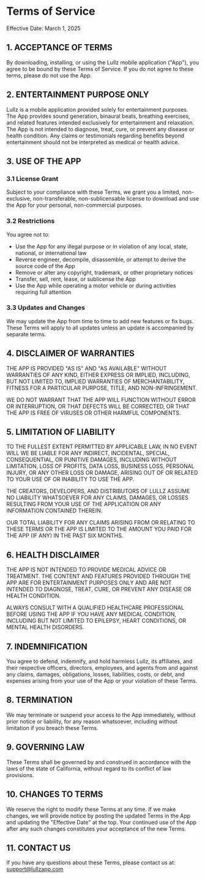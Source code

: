 # Terms of Service

Effective Date: March 1, 2025

## 1. ACCEPTANCE OF TERMS

By downloading, installing, or using the Lullz mobile application ("App"), you agree to be bound by these Terms of Service. If you do not agree to these terms, please do not use the App.

## 2. ENTERTAINMENT PURPOSE ONLY

Lullz is a mobile application provided solely for entertainment purposes. The App provides sound generation, binaural beats, breathing exercises, and related features intended exclusively for entertainment and relaxation. The App is not intended to diagnose, treat, cure, or prevent any disease or health condition. Any claims or testimonials regarding benefits beyond entertainment should not be interpreted as medical or health advice.

## 3. USE OF THE APP

### 3.1 License Grant

Subject to your compliance with these Terms, we grant you a limited, non-exclusive, non-transferable, non-sublicensable license to download and use the App for your personal, non-commercial purposes.

### 3.2 Restrictions

You agree not to:

- Use the App for any illegal purpose or in violation of any local, state, national, or international law
- Reverse engineer, decompile, disassemble, or attempt to derive the source code of the App
- Remove or alter any copyright, trademark, or other proprietary notices
- Transfer, sell, rent, lease, or sublicense the App
- Use the App while operating a motor vehicle or during activities requiring full attention

### 3.3 Updates and Changes

We may update the App from time to time to add new features or fix bugs. These Terms will apply to all updates unless an update is accompanied by separate terms.

## 4. DISCLAIMER OF WARRANTIES

THE APP IS PROVIDED "AS IS" AND "AS AVAILABLE" WITHOUT WARRANTIES OF ANY KIND, EITHER EXPRESS OR IMPLIED, INCLUDING, BUT NOT LIMITED TO, IMPLIED WARRANTIES OF MERCHANTABILITY, FITNESS FOR A PARTICULAR PURPOSE, TITLE, AND NON-INFRINGEMENT.

WE DO NOT WARRANT THAT THE APP WILL FUNCTION WITHOUT ERROR OR INTERRUPTION, OR THAT DEFECTS WILL BE CORRECTED, OR THAT THE APP IS FREE OF VIRUSES OR OTHER HARMFUL COMPONENTS.

## 5. LIMITATION OF LIABILITY

TO THE FULLEST EXTENT PERMITTED BY APPLICABLE LAW, IN NO EVENT WILL WE BE LIABLE FOR ANY INDIRECT, INCIDENTAL, SPECIAL, CONSEQUENTIAL, OR PUNITIVE DAMAGES, INCLUDING WITHOUT LIMITATION, LOSS OF PROFITS, DATA LOSS, BUSINESS LOSS, PERSONAL INJURY, OR ANY OTHER LOSS OR DAMAGE, ARISING OUT OF OR RELATED TO YOUR USE OF OR INABILITY TO USE THE APP.

THE CREATORS, DEVELOPERS, AND DISTRIBUTORS OF LULLZ ASSUME NO LIABILITY WHATSOEVER FOR ANY CLAIMS, DAMAGES, OR LOSSES RESULTING FROM YOUR USE OF THE APPLICATION OR ANY INFORMATION CONTAINED THEREIN.

OUR TOTAL LIABILITY FOR ANY CLAIMS ARISING FROM OR RELATING TO THESE TERMS OR THE APP IS LIMITED TO THE AMOUNT YOU PAID FOR THE APP (IF ANY) IN THE PAST SIX MONTHS.

## 6. HEALTH DISCLAIMER

THE APP IS NOT INTENDED TO PROVIDE MEDICAL ADVICE OR TREATMENT. THE CONTENT AND FEATURES PROVIDED THROUGH THE APP ARE FOR ENTERTAINMENT PURPOSES ONLY AND ARE NOT INTENDED TO DIAGNOSE, TREAT, CURE, OR PREVENT ANY DISEASE OR HEALTH CONDITION.

ALWAYS CONSULT WITH A QUALIFIED HEALTHCARE PROFESSIONAL BEFORE USING THE APP IF YOU HAVE ANY MEDICAL CONDITION, INCLUDING BUT NOT LIMITED TO EPILEPSY, HEART CONDITIONS, OR MENTAL HEALTH DISORDERS.

## 7. INDEMNIFICATION

You agree to defend, indemnify, and hold harmless Lullz, its affiliates, and their respective officers, directors, employees, and agents from and against any claims, damages, obligations, losses, liabilities, costs, or debt, and expenses arising from your use of the App or your violation of these Terms.

## 8. TERMINATION

We may terminate or suspend your access to the App immediately, without prior notice or liability, for any reason whatsoever, including without limitation if you breach these Terms.

## 9. GOVERNING LAW

These Terms shall be governed by and construed in accordance with the laws of the state of California, without regard to its conflict of law provisions.

## 10. CHANGES TO TERMS

We reserve the right to modify these Terms at any time. If we make changes, we will provide notice by posting the updated Terms in the App and updating the "Effective Date" at the top. Your continued use of the App after any such changes constitutes your acceptance of the new Terms.

## 11. CONTACT US

If you have any questions about these Terms, please contact us at:
support@lullzapp.com
